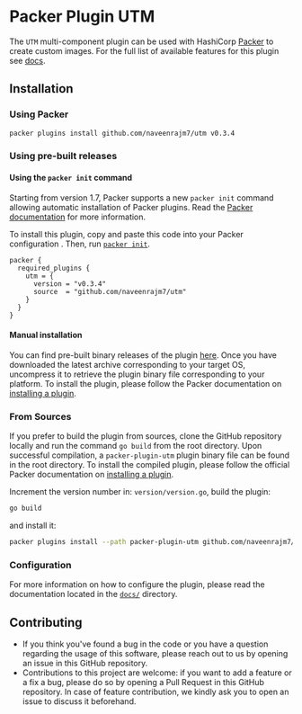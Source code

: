 # Packer Plugin UTM

The `UTM` multi-component plugin can be used with HashiCorp [Packer](https://developer.hashicorp.com/packer)
to create custom images. For the full list of available features for this plugin see [docs](docs).

## Installation

### Using Packer

```zsh
packer plugins install github.com/naveenrajm7/utm v0.3.4
```

### Using pre-built releases

#### Using the `packer init` command

Starting from version 1.7, Packer supports a new `packer init` command allowing
automatic installation of Packer plugins. Read the
[Packer documentation](https://developer.hashicorp.com/packer/docs/commands/init)
for more information.

To install this plugin, copy and paste this code into your Packer configuration .
Then, run [`packer init`](https://developer.hashicorp.com/packer/docs/commands/init).

```hcl
packer {
  required_plugins {
    utm = {
      version = "v0.3.4"
      source  = "github.com/naveenrajm7/utm"
    }
  }
}
```

#### Manual installation

You can find pre-built binary releases of the plugin [here](https://github.com/naveenrajm7/packer-plugin-utm/releases).
Once you have downloaded the latest archive corresponding to your target OS,
uncompress it to retrieve the plugin binary file corresponding to your platform.
To install the plugin, please follow the Packer documentation on
[installing a plugin](https://developer.hashicorp.com/packer/docs/plugins/install).

### From Sources

If you prefer to build the plugin from sources, clone the GitHub repository
locally and run the command `go build` from the root
directory. Upon successful compilation, a `packer-plugin-utm` plugin
binary file can be found in the root directory.
To install the compiled plugin, please follow the official Packer documentation
on [installing a plugin](https://developer.hashicorp.com/packer/docs/plugins/install).

Increment the version number in: `version/version.go`, build the plugin:

```zsh
go build
```

and install it:

```zsh
packer plugins install --path packer-plugin-utm github.com/naveenrajm7/utm
```

### Configuration

For more information on how to configure the plugin, please read the
documentation located in the [`docs/`](docs) directory.

## Contributing

- If you think you've found a bug in the code or you have a question regarding
  the usage of this software, please reach out to us by opening an issue in
  this GitHub repository.
- Contributions to this project are welcome: if you want to add a feature or a
  fix a bug, please do so by opening a Pull Request in this GitHub repository.
  In case of feature contribution, we kindly ask you to open an issue to
  discuss it beforehand.
